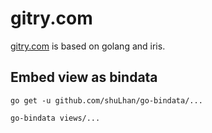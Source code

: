 # gitry.com

[gitry.com](https://www.gitry.com) is based on golang and iris.

## Embed view as bindata
```shell
go get -u github.com/shuLhan/go-bindata/...

go-bindata views/...
```
